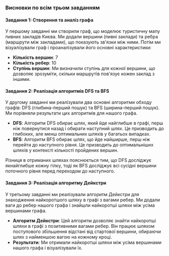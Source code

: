 ### Висновки по всім трьом завданням

#### Завдання 1: Створення та аналіз графа
У першому завданні ми створили граф, що моделює туристичну мапу пивних закладів Києва. Ми додали вершини (пивні заклади) та ребра (маршрути між закладами), що показують зв'язки між ними. Потім ми візуалізували граф і проаналізували його основні характеристики:

- **Кількість вершин**: 7
- **Кількість ребер**: 10
- **Ступінь вершин**: Ми визначили ступінь для кожної вершини, що дозволяє зрозуміти, скільки маршрутів пов'язує кожен заклад з іншими.

#### Завдання 2: Реалізація алгоритмів DFS та BFS
У другому завданні ми реалізували два основні алгоритми обходу графів: DFS (глибина-перший пошук) та BFS (ширина-перший пошук). Ми порівняли результати цих алгоритмів для нашого графа.

- **DFS**: Алгоритм DFS обирає шлях, який йде найглибше в графі, перш ніж повернутися назад і обирати наступний шлях. Це призводить до глибоких, але менш оптимальних шляхів у багатьох випадках.
- **BFS**: Алгоритм BFS обирає шлях, що йде найширше, перш ніж перейти до наступного рівня. Це призводить до оптимальніших шляхів у контексті кількості пройдених вершин.

Різниця в отриманих шляхах пояснюється тим, що DFS досліджує якнайглибше кожну гілку, тоді як BFS досліджує всі сусідні вершини поточного рівня перед переходом до наступного.

#### Завдання 3: Реалізація алгоритму Дейкстри
У третьому завданні ми реалізували алгоритм Дейкстри для знаходження найкоротшого шляху в графі з вагами ребер. Ми додали ваги до ребер нашого графа і знайшли найкоротші шляхи між усіма вершинами графа.

- **Алгоритм Дейкстри**: Цей алгоритм дозволяє знайти найкоротші шляхи в графі з позитивними вагами ребер. Він працює шляхом поступового збільшення відстані від стартової вершини, обираючи шлях з найменшою вагою на кожному кроці.
- **Результати**: Ми отримали найкоротші шляхи між усіма вершинами нашого графа і візуалізували їх.
